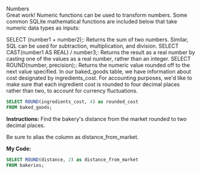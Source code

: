 Numbers<br>
Great work! Numeric functions can be used to transform numbers. Some common SQLite mathematical functions are included below that take numeric data types as inputs:

SELECT (number1 + number2);: Returns the sum of two numbers. Similar, SQL can be used for subtraction, multiplication, and division.
SELECT CAST(number1 AS REAL) / number3;: Returns the result as a real number by casting one of the values as a real number, rather than an integer.
SELECT ROUND(number, precision);: Returns the numeric value rounded off to the next value specified.
In our baked_goods table, we have information about cost designated by ingredients_cost. For accounting purposes, we'd like to make sure that each ingredient cost is rounded to four decimal places rather than two, to account for currency fluctuations.
```sql
SELECT ROUND(ingredients_cost, 4) as rounded_cost
FROM baked_goods;
```

**Instructions:**
Find the bakery's distance from the market rounded to two decimal places.

Be sure to alias the column as distance_from_market.

**My Code:**
```sql
SELECT ROUND(distance, 2) as distance_from_market
FROM bakeries;
```
